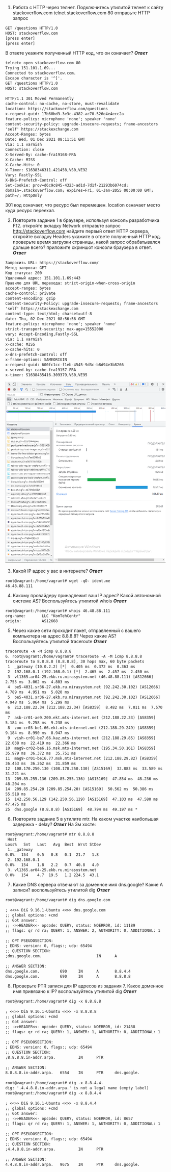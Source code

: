 1. Работа c HTTP через телнет.
Подключитесь утилитой телнет к сайту stackoverflow.com telnet stackoverflow.com 80
отправьте HTTP запрос
```
GET /questions HTTP/1.0
HOST: stackoverflow.com
[press enter]
[press enter]
```
В ответе укажите полученный HTTP код, что он означает?
***Ответ***
```
telnet> open stackoverflow.com 80
Trying 151.101.1.69...
Connected to stackoverflow.com.
Escape character is '^]'.
GET /questions HTTP/1.0
HOST: stackoverflow.com

HTTP/1.1 301 Moved Permanently
cache-control: no-cache, no-store, must-revalidate
location: https://stackoverflow.com/questions
x-request-guid: 17b60bd3-3e3c-4382-ac70-526e4e4ecc2a
feature-policy: microphone 'none'; speaker 'none'
content-security-policy: upgrade-insecure-requests; frame-ancestors 'self' https://stackexchange.com
Accept-Ranges: bytes
Date: Wed, 01 Dec 2021 08:11:51 GMT
Via: 1.1 varnish
Connection: close
X-Served-By: cache-fra19168-FRA
X-Cache: MISS
X-Cache-Hits: 0
X-Timer: S1638346311.421458,VS0,VE92
Vary: Fastly-SSL
X-DNS-Prefetch-Control: off
Set-Cookie: prov=d6c9c845-4323-ad1d-7d1f-21293b6074cd; domain=.stackoverflow.com; expires=Fri, 01-Jan-2055 00:00:00 GMT; path=/; HttpOnly
```
301 код означает, что ресурс был перемещен. location означает место куда ресурс переехал.

2. Повторите задание 1 в браузере, используя консоль разработчика F12.
откройте вкладку Network
отправьте запрос http://stackoverflow.com
найдите первый ответ HTTP сервера, откройте вкладку Headers
укажите в ответе полученный HTTP код.
проверьте время загрузки страницы, какой запрос обрабатывался дольше всего?
приложите скриншот консоли браузера в ответ.
***Ответ***
```
Запросить URL: https://stackoverflow.com/
Метод запроса: GET
Код статуса: 200 
Удаленный адрес: 151.101.1.69:443
Правило для URL перехода: strict-origin-when-cross-origin
accept-ranges: bytes
cache-control: private
content-encoding: gzip
Content-Security-Policy: upgrade-insecure-requests; frame-ancestors 'self' https://stackexchange.com
content-type: text/html; charset=utf-8
date: Thu, 02 Dec 2021 08:56:56 GMT
feature-policy: microphone 'none'; speaker 'none'
strict-transport-security: max-age=15552000
vary: Accept-Encoding,Fastly-SSL
via: 1.1 varnish
x-cache: MISS
x-cache-hits: 0
x-dns-prefetch-control: off
x-frame-options: SAMEORIGIN
x-request-guid: 600fc1cc-f1eb-4545-9d3c-b8d94e3b8266
x-served-by: cache-fra19157-FRA
x-timer: S1638435416.309379,VS0,VE95
```
![img.png](img.png)

3. Какой IP адрес у вас в интернете?
***Ответ***
```
root@vagrant:/home/vagrant# wget -qO- ident.me
46.48.88.111
```

4. Какому провайдеру принадлежит ваш IP адрес? Какой автономной системе AS? Воспользуйтесь утилитой whois
***Ответ***
```
root@vagrant:/home/vagrant# whois 46.48.88.111
org-name:       LLC "KomTehCentr"
origin:         AS12668
```

5. Через какие сети проходит пакет, отправленный с вашего компьютера на адрес 8.8.8.8? Через какие AS?  
Воспользуйтесь утилитой traceroute
***Ответ***
```
traceroute -A -M icmp 8.8.8.8
6. root@vagrant:/home/vagrant# traceroute -A -M icmp 8.8.8.8
traceroute to 8.8.8.8 (8.8.8.8), 30 hops max, 60 byte packets
 1  _gateway (10.0.2.2) [*]  0.405 ms  0.372 ms  0.363 ms
 2  192.168.0.1 (192.168.0.1) [*]  2.465 ms  2.457 ms  2.450 ms
 3  vl1365.ar04-25.ekb.ru.mirasystem.net (46.48.88.111) [AS12666]  2.755 ms  3.062 ms  4.803 ms
 4  be5-4031.sr36-27.ekb.ru.mirasystem.net (92.242.30.102) [AS12666]  4.789 ms  4.951 ms  5.020 ms
 5  be5-4031.sr36-27.ekb.ru.mirasystem.net (92.242.30.102) [AS12666]  4.948 ms  5.064 ms  5.299 ms
 6  212.188.22.34 (212.188.22.34) [AS8359]  8.482 ms  7.011 ms  7.570 ms
 7  asb-cr01-ae9.200.ekt.mts-internet.net (212.188.22.33) [AS8359]  5.184 ms  9.258 ms  9.238 ms
 8  zoo-cr03-be1.66.ekt.mts-internet.net (212.188.29.249) [AS8359]  9.184 ms  8.990 ms  8.947 ms
 9  vish-cr01-be7.66.kaz.mts-internet.net (212.188.29.85) [AS8359]  22.038 ms  22.419 ms  22.366 ms
10  mag9-cr02-be6.16.msk.mts-internet.net (195.34.50.161) [AS8359]  35.979 ms  36.372 ms  35.751 ms
11  mag9-cr01-be16.77.msk.mts-internet.net (212.188.29.82) [AS8359]  36.453 ms  36.262 ms  31.859 ms
12  108.170.250.130 (108.170.250.130) [AS15169]  32.883 ms  33.589 ms  31.221 ms
13  209.85.255.136 (209.85.255.136) [AS15169]  47.854 ms  48.236 ms  48.204 ms
14  209.85.254.20 (209.85.254.20) [AS15169]  50.562 ms  50.386 ms  55.518 ms
15  142.250.56.129 (142.250.56.129) [AS15169]  47.103 ms  47.580 ms  47.475 ms
25  dns.google (8.8.8.8) [AS15169]  48.794 ms  49.197 ms *
```

6. Повторите задание 5 в утилите mtr. На каком участке наибольшая задержка - delay?
***Ответ***
На 3м хосте:
```buildoutcfg
root@vagrant:/home/vagrant# mtr 8.8.8.8
 Host                                                                        Loss%   Snt   Last   Avg  Best  Wrst StDev
 1. _gateway                                                                  0.0%   154    0.5   0.8   0.1  21.7   1.8
 2. 192.168.0.1                                                               0.0%   154    1.8   2.2   0.7  40.8   4.0
 3. vl1365.ar04-25.ekb.ru.mirasystem.net                                      0.0%   154    4.7  19.5   1.2 224.5  43.1
```
7. Какие DNS сервера отвечают за доменное имя dns.google? Какие A записи? воспользуйтесь утилитой dig
***Ответ***
```buildoutcfg
root@vagrant:/home/vagrant# dig dns.google.com

; <<>> DiG 9.16.1-Ubuntu <<>> dns.google.com
;; global options: +cmd
;; Got answer:
;; ->>HEADER<<- opcode: QUERY, status: NOERROR, id: 11189
;; flags: qr rd ra; QUERY: 1, ANSWER: 2, AUTHORITY: 0, ADDITIONAL: 1

;; OPT PSEUDOSECTION:
; EDNS: version: 0, flags:; udp: 65494
;; QUESTION SECTION:
;dns.google.com.                        IN      A

;; ANSWER SECTION:
dns.google.com.         690     IN      A       8.8.4.4
dns.google.com.         690     IN      A       8.8.8.8
```
8. Проверьте PTR записи для IP адресов из задания 7. Какое доменное имя привязано к IP? воспользуйтесь утилитой dig
***Ответ***
```buildoutcfg
root@vagrant:/home/vagrant# dig -x 8.8.8.8

; <<>> DiG 9.16.1-Ubuntu <<>> -x 8.8.8.8
;; global options: +cmd
;; Got answer:
;; ->>HEADER<<- opcode: QUERY, status: NOERROR, id: 21438
;; flags: qr rd ra; QUERY: 1, ANSWER: 1, AUTHORITY: 0, ADDITIONAL: 1

;; OPT PSEUDOSECTION:
; EDNS: version: 0, flags:; udp: 65494
;; QUESTION SECTION:
;8.8.8.8.in-addr.arpa.          IN      PTR

;; ANSWER SECTION:
8.8.8.8.in-addr.arpa.   6554    IN      PTR     dns.google.

root@vagrant:/home/vagrant# dig -x 8.8.4.4.
dig: '.4.4.8.8.in-addr.arpa.' is not a legal name (empty label)
root@vagrant:/home/vagrant# dig -x 8.8.4.4

; <<>> DiG 9.16.1-Ubuntu <<>> -x 8.8.4.4
;; global options: +cmd
;; Got answer:
;; ->>HEADER<<- opcode: QUERY, status: NOERROR, id: 8657
;; flags: qr rd ra; QUERY: 1, ANSWER: 1, AUTHORITY: 0, ADDITIONAL: 1

;; OPT PSEUDOSECTION:
; EDNS: version: 0, flags:; udp: 65494
;; QUESTION SECTION:
;4.4.8.8.in-addr.arpa.          IN      PTR

;; ANSWER SECTION:
4.4.8.8.in-addr.arpa.   9675    IN      PTR     dns.google.
```